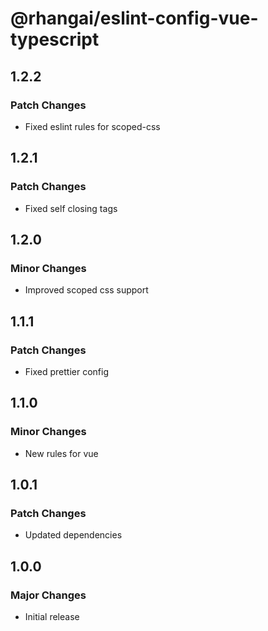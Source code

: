 # @rhangai/eslint-config-vue-typescript

## 1.2.2

### Patch Changes

- Fixed eslint rules for scoped-css

## 1.2.1

### Patch Changes

- Fixed self closing tags

## 1.2.0

### Minor Changes

- Improved scoped css support

## 1.1.1

### Patch Changes

- Fixed prettier config

## 1.1.0

### Minor Changes

- New rules for vue

## 1.0.1

### Patch Changes

- Updated dependencies

## 1.0.0

### Major Changes

- Initial release
